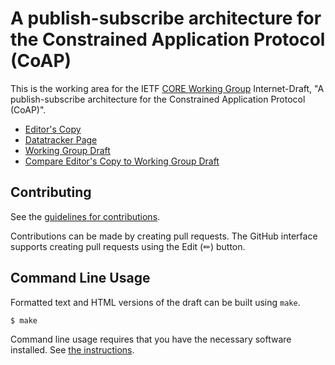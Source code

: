 # A publish-subscribe architecture for the Constrained Application Protocol (CoAP)

This is the working area for the IETF [CORE Working Group](https://datatracker.ietf.org/wg/core/documents/) Internet-Draft, "A publish-subscribe architecture for the Constrained Application Protocol (CoAP)".

* [Editor's Copy](https://core-wg.github.io/coap-pubsub/#go.draft-ietf-core-coap-pubsub.html)
* [Datatracker Page](https://datatracker.ietf.org/doc/draft-ietf-core-coap-pubsub)
* [Working Group Draft](https://datatracker.ietf.org/doc/html/draft-ietf-core-coap-pubsub)
* [Compare Editor's Copy to Working Group Draft](https://core-wg.github.io/coap-pubsub/#go.draft-ietf-core-coap-pubsub.diff)


## Contributing

See the
[guidelines for contributions](https://github.com/core-wg/coap-pubsub/blob/main/CONTRIBUTING.md).

Contributions can be made by creating pull requests.
The GitHub interface supports creating pull requests using the Edit (✏) button.


## Command Line Usage

Formatted text and HTML versions of the draft can be built using `make`.

```sh
$ make
```

Command line usage requires that you have the necessary software installed.  See
[the instructions](https://github.com/martinthomson/i-d-template/blob/main/doc/SETUP.md).

